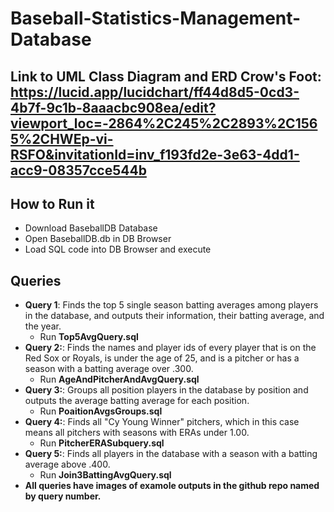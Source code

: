 # Baseball-Statistics-Management-Database

## Link to UML Class Diagram and ERD Crow's Foot: https://lucid.app/lucidchart/ff44d8d5-0cd3-4b7f-9c1b-8aaacbc908ea/edit?viewport_loc=-2864%2C245%2C2893%2C1565%2CHWEp-vi-RSFO&invitationId=inv_f193fd2e-3e63-4dd1-acc9-08357cce544b

## How to Run it

* Download BaseballDB Database
* Open BaseballDB.db in DB Browser
* Load SQL code into DB Browser and execute

## Queries

* **Query 1**: Finds the top 5 single season batting averages among players in the database, and outputs their information, their batting average, and the year.
	* Run **Top5AvgQuery.sql**
* **Query 2:**: Finds the names and player ids of every player that is on the Red Sox or Royals, is under the age of 25, and is a pitcher or has a season with a batting average over .300.
	* Run **AgeAndPitcherAndAvgQuery.sql**
* **Query 3:**: Groups all position players in the database by position and outputs the average batting average for each position.
	* Run **PoaitionAvgsGroups.sql**
* **Query 4:**: Finds all "Cy Young Winner" pitchers, which in this case means all pitchers with seasons with ERAs under 1.00.
	* Run **PitcherERASubquery.sql**
* **Query 5:**: Finds all players in the database with a season with a batting average above .400.
	* Run **Join3BattingAvgQuery.sql**
* **All queries have images of examole outputs in the github repo named by query number.**